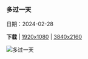 ### 多过一天

日期：2024-02-28

**下载**  |  [1920x1080](https://cn.bing.com/th?id=OHR.LeapingSquirrel_ZH-CN9112090462_1920x1080.jpg)  |  [3840x2160](https://cn.bing.com/th?id=OHR.LeapingSquirrel_ZH-CN9112090462_UHD.jpg)

![多过一天](https://cn.bing.com/th?id=OHR.LeapingSquirrel_ZH-CN9112090462_1920x1080.jpg "欧亚红松鼠 (© Westend61/Getty Images)")


